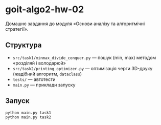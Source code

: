 # goit-algo2-hw-02

Домашнє завдання до модуля «Основи аналізу та алгоритмічні стратегії».

## Структура
- `src/task1/minmax_divide_conquer.py` — пошук (min, max) методом «розділяй і володарюй»
- `src/task2/printing_optimizer.py` — оптимізація черги 3D-друку (жадібний алгоритм, `dataclass`)
- `tests/` — автотести
- `main.py` — приклади запуску

## Запуск
```bash
python main.py task1
python main.py task2

